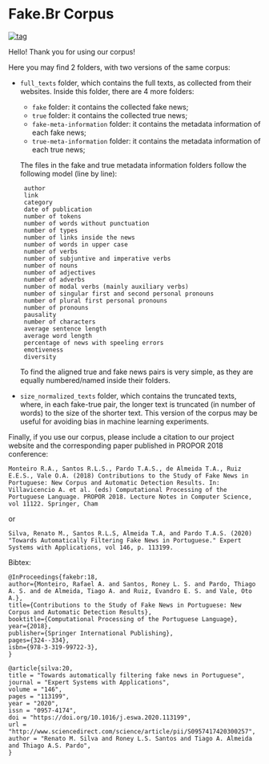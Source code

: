 # Fake.Br Corpus
[![tag](https://i.imgur.com/ZhZ9Mw7.png)](http://nilc.icmc.usp.br/nilc/index.php)

Hello! Thank you for using our corpus!

Here you may find 2 folders, with two versions of the same corpus:

 - ``full_texts`` folder, which contains the full texts, as collected from their websites. Inside this folder, there are 4 more folders:

   - ``fake`` folder: it contains the collected fake news;
   - ``true`` folder: it contains the collected true news;
   - ``fake-meta-information`` folder: it contains the metadata information of each fake news;
   - ``true-meta-information`` folder: it contains the metadata information of each true news;

   The files in the fake and true metadata information folders follow the following model (line by line):

		author
		link
		category
		date of publication
		number of tokens
		number of words without punctuation
		number of types
		number of links inside the news
		number of words in upper case
		number of verbs
		number of subjuntive and imperative verbs
		number of nouns
		number of adjectives
		number of adverbs
		number of modal verbs (mainly auxiliary verbs)
		number of singular first and second personal pronouns
		number of plural first personal pronouns
		number of pronouns
		pausality
		number of characters
		average sentence length
		average word length
		percentage of news with speeling errors
		emotiveness
		diversity

   To find the aligned true and fake news pairs is very simple, as they are equally numbered/named inside their folders.

 - ``size_normalized_texts`` folder, which contains the truncated texts, where, in each fake-true pair, the longer text is truncated (in number of words) to the size of the shorter text. This version of the corpus may be useful for avoiding bias in machine learning experiments.

Finally, if you use our corpus, please include a citation to our project website and the corresponding paper published in PROPOR 2018 conference:

``Monteiro R.A., Santos R.L.S., Pardo T.A.S., de Almeida T.A., Ruiz E.E.S., Vale O.A. (2018) Contributions to the Study of Fake News in Portuguese: New Corpus and Automatic Detection Results. In: Villavicencio A. et al. (eds) Computational Processing of the Portuguese Language. PROPOR 2018. Lecture Notes in Computer Science, vol 11122. Springer, Cham``

or

``Silva, Renato M., Santos R.L.S, Almeida T.A, and Pardo T.A.S. (2020) "Towards Automatically Filtering Fake News in Portuguese." Expert Systems with Applications, vol 146, p. 113199.``

Bibtex:

	@InProceedings{fakebr:18,
	author={Monteiro, Rafael A. and Santos, Roney L. S. and Pardo, Thiago A. S. and de Almeida, Tiago A. and Ruiz, Evandro E. S. and Vale, Oto A.},
	title={Contributions to the Study of Fake News in Portuguese: New Corpus and Automatic Detection Results},
	booktitle={Computational Processing of the Portuguese Language},
	year={2018},
	publisher={Springer International Publishing},
	pages={324--334},
	isbn={978-3-319-99722-3},
	}
	
	@article{silva:20,
	title = "Towards automatically filtering fake news in Portuguese",
	journal = "Expert Systems with Applications",
	volume = "146",
	pages = "113199",
	year = "2020",
	issn = "0957-4174",
	doi = "https://doi.org/10.1016/j.eswa.2020.113199",
	url = "http://www.sciencedirect.com/science/article/pii/S0957417420300257",
	author = "Renato M. Silva and Roney L.S. Santos and Tiago A. Almeida and Thiago A.S. Pardo",
	}
	
	
